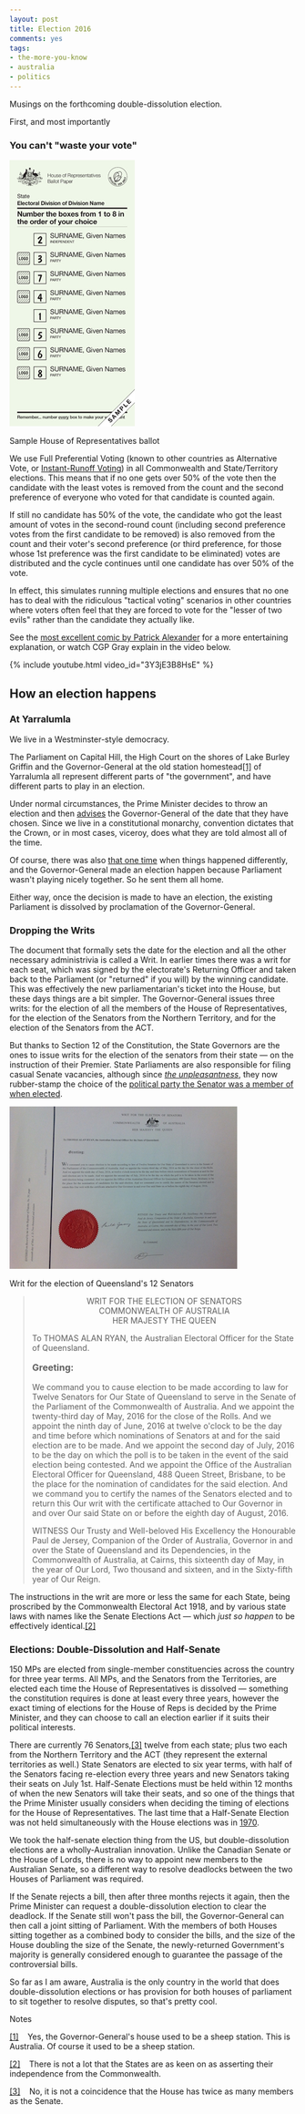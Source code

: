 ```yaml
---
layout: post
title: Election 2016
comments: yes
tags:
- the-more-you-know
- australia
- politics
---
```

Musings on the forthcoming double-dissolution election.

<!--more-->

First, and most importantly

### You can't "waste your vote"

![Sample House of Representatives ballot](/blog/assets/2016-05/hor-paper.jpg)
<p class="caption">Sample House of Representatives ballot</p>

We use Full Preferential Voting (known to other countries as Alternative Vote, or [Instant-Runoff Voting](https://en.wikipedia.org/wiki/Instant-runoff_voting)) in all Commonwealth and State/Territory elections. This means that if no one gets over 50% of the vote then the candidate with the least votes is removed from the count and the second preference of everyone who voted for that candidate is counted again. 

If still no candidate has 50% of the vote, the candidate who got the least amount of votes in the second-round count (including second preference votes from the first candidate to be removed) is also removed from the count and their voter's second preference (or third preference, for those whose 1st preference was the first candidate to be eliminated) votes are distributed and the cycle continues until one candidate has over 50% of the vote.

In effect, this simulates running multiple elections and ensures that no one has to deal with the ridiculous "tactical voting" scenarios in other countries where voters often feel that they are forced to vote for the "lesser of two evils" rather than the candidate they actually like.

See the [most excellent comic by Patrick Alexander](http://www.chickennation.com/2013/08/18/you-cant-waste-your-vote/) for a more entertaining explanation, or watch CGP Gray explain in the video below.

{% include youtube.html video_id="3Y3jE3B8HsE" %}


## How an election happens

<a name="ref1-yarralumla-bk"></a>

### At Yarralumla
We live in a Westminster-style democracy. 

The Parliament on Capital Hill, the High Court on the shores of Lake Burley Griffin and the Governor-General at the old station homestead<a href="#ref1-yarralumla" class="refnum">[1]</a> of Yarralumla all represent different parts of "the government", and have different parts to play in an election.

Under normal circumstances, the Prime Minister decides to throw an election and then [advises](/blog/assets/2016-05/election_documents.pdf) the Governor-General of the date that they have chosen. Since we live in a constitutional monarchy, convention dictates that the Crown, or in most cases, viceroy, does what they are told almost all of the time. 

Of course, there was also [that one time](https://en.wikipedia.org/wiki/1975_Australian_constitutional_crisis) when things happened differently, and the Governor-General made an election happen because Parliament wasn't playing nicely together. So he sent them all home.

Either way, once the decision is made to have an election, the existing Parliament is dissolved by proclamation of the Governor-General.

### Dropping the Writs
The document that formally sets the date for the election and all the other necessary administrivia is called a Writ. In earlier times there was a writ for each seat, which was signed by the electorate's Returning Officer and taken back to the Parliament (or "returned" if you will) by the winning candidate. This was effectively the new parliamentarian's ticket into the House, but these days things are a bit simpler. The Governor-General issues three writs: for the election of all the members of the House of Representatives, for the election of the Senators from the Northern Territory, and for the election of the Senators from the ACT. 

But thanks to Section 12 of the Constitution, the State Governors are the ones to issue writs for the election of the senators from their state &mdash; on the instruction of their Premier. State Parliaments are also responsible for filing casual Senate vacancies, although since [*the unpleasantness*](https://en.wikipedia.org/wiki/1975_Australian_constitutional_crisis), they now rubber-stamp the choice of the [political party the Senator was a member of when elected](https://en.wikipedia.org/wiki/Australian_referendum,_1977_(Senate_Casual_Vacancies)).


[![Writ for QLD Senate election](/blog/assets/2016-05/qld-writ-400.jpg)](/blog/assets/2016-05/qld-writ.jpg)
<p class="caption">Writ for the election of Queensland's 12 Senators</p>
<a name="ref2-keenstates-bk"></a>
<blockquote>
  <p style="text-align:center;">WRIT FOR THE ELECTION OF SENATORS<br>COMMONWEALTH OF AUSTRALIA<br>HER MAJESTY THE QUEEN</p>
  <p>To THOMAS ALAN RYAN, the Australian Electoral Officer for the State of Queensland.</p>
  <p style="font-weight:bold; font-size:medium;">Greeting:</p>
  <p>We command you to cause election to be made according to law for Twelve Senators for Our State of Queensland to serve in the Senate of the Parliament of the Commonwealth of Australia. And we appoint the twenty-third day of May, 2016 for the close of the Rolls. And we appoint the ninth day of June, 2016 at twelve o'clock to be the day and time before which nominations of Senators at and for the said election are to be made. And we appoint the second day of July, 2016 to be the day on which the poll is to be taken in the event of the said election being contested. And we appoint the Office of the Australian Electoral Officer for Queensland, 488 Queen Street, Brisbane, to be the place for the nomination of candidates for the said election. And we command you to certify the names of the Senators elected and to return this Our writ with the certificate attached to Our Governor in and over Our said State on or before the eighth day of August, 2016.</p>
  <p>WITNESS Our Trusty and Well-beloved His Excellency the Honourable Paul de Jersey, Companion of the Order of Australia, Governor in and over the State of Queensland and its Dependencies, in the Commonwealth of Australia, at Cairns, this sixteenth day of May, in the year of Our Lord, Two thousand and sixteen, and in the Sixty-fifth year of Our Reign.</p>
</blockquote>

The instructions in the writ are more or less the same for each State, being proscribed by the Commonwealth Electoral Act 1918, and by various state laws with names like the Senate Elections Act &mdash; which *just so happen* to be effectively identical.<a href="#ref2-keenstates" class="refnum">[2]</a>  

<a name="ref3-numbers-bk"></a>

### Elections: Double-Dissolution and Half-Senate

150 MPs are elected from single-member constituencies across the country for three year terms. All MPs, and the Senators from the Territories, are elected each time the House of Representatives is dissolved &mdash; something the constitution requires is done at least every three years, however the exact timing of elections for the House of Reps is decided by the Prime Minister, and they can choose to call an election earlier if it suits their political interests.

There are currently 76 Senators,<a href="#ref3-numbers" class="refnum">[3]</a> twelve from each state; plus two each from the Northern Territory and the ACT (they represent the external territories as well.) State Senators are elected to six year terms, with half of the Senators facing re-election every three years and new Senators taking their seats on July 1st. Half-Senate Elections must be held within 12 months of when the new Senators will take their seats, and so one of the things that the Prime Minister usually considers when deciding the timing of elections for the House of Representatives. The last time that a Half-Senate Election was not held simultaneously with the House elections was in [1970](https://en.wikipedia.org/wiki/Australian_Senate_election,_1970).

We took the half-senate election thing from the US, but double-dissolution elections are a wholly-Australian innovation. Unlike the Canadian Senate or the House of Lords, there is no way to appoint new members to the Australian Senate, so a different way to resolve deadlocks between the two Houses of Parliament was required.

If the Senate rejects a bill, then after three months rejects it again, then the Prime Minister can request a double-dissolution election to clear the deadlock. If the Senate still won't pass the bill, the Governor-General can then call a joint sitting of Parliament. With the members of both Houses sitting together as a combined body to consider the bills, and the size of the House doubling the size of the Senate, the newly-returned Government's majority is generally considered enough to guarantee the passage of the controversial bills.

So far as I am aware, Australia is the only country in the world that does double-dissolution elections or has provision for both houses of parliament to sit together to resolve disputes, so that's pretty cool.





<div class="reftext">
  <p class="refnote">Notes</p>
  <p><a name="ref1-yarralumla"><a href="#ref1-yarralumla-bk">[1]</a> &nbsp;&nbsp; Yes, the Governor-General's house used to be a sheep station. This is Australia. Of course it used to be a sheep station.</p>
  <p><a name="ref2-keenstates"><a href="#ref2-keenstates-bk">[2]</a> &nbsp;&nbsp; There is not a lot that the States are as keen on as asserting their independence from the Commonwealth.</p>
  <p><a name="ref3-numbers"><a href="#ref3-numbers-bk">[3]</a> &nbsp;&nbsp; No, it is not a coincidence that the House has twice as many members as the Senate.</p>
</div>  